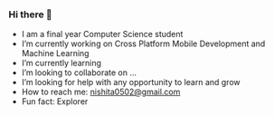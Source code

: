 ### Hi there 👋
- I am a final year Computer Science student
-  I’m currently working on Cross Platform Mobile Development and Machine Learning
-  I’m currently learning 
- I’m looking to collaborate on ...
- I’m looking for help with any opportunity to learn and grow
- How to reach me: nishita0502@gmail.com
- Fun fact: Explorer
  
